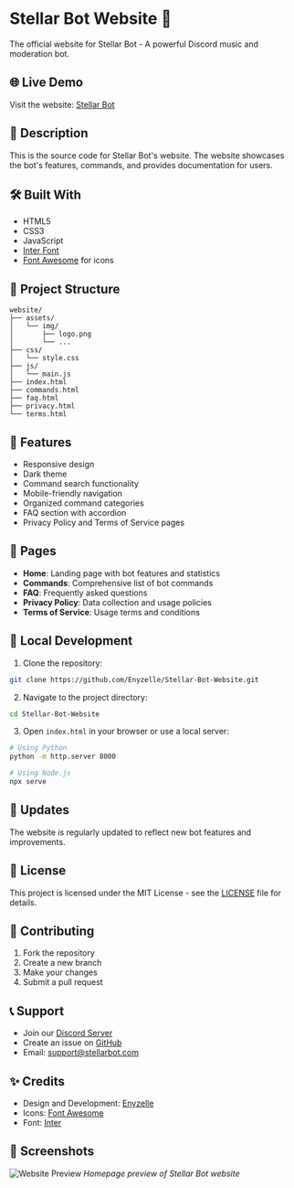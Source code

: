 # Stellar Bot Website 🌟

The official website for Stellar Bot - A powerful Discord music and moderation bot.

## 🌐 Live Demo
Visit the website: [Stellar Bot](https://stellar-bot-web.vercel.app/)

## 📝 Description
This is the source code for Stellar Bot's website. The website showcases the bot's features, commands, and provides documentation for users.

## 🛠️ Built With
- HTML5
- CSS3
- JavaScript
- [Inter Font](https://fonts.google.com/specimen/Inter)
- [Font Awesome](https://fontawesome.com/) for icons

## 📂 Project Structure
```
website/
├── assets/
│   └── img/
│       ├── logo.png
│       └── ...
├── css/
│   └── style.css
├── js/
│   └── main.js
├── index.html
├── commands.html
├── faq.html
├── privacy.html
└── terms.html
```

## 🎨 Features
- Responsive design
- Dark theme
- Command search functionality
- Mobile-friendly navigation
- Organized command categories
- FAQ section with accordion
- Privacy Policy and Terms of Service pages

## 📱 Pages
- **Home**: Landing page with bot features and statistics
- **Commands**: Comprehensive list of bot commands
- **FAQ**: Frequently asked questions
- **Privacy Policy**: Data collection and usage policies
- **Terms of Service**: Usage terms and conditions

## 🔧 Local Development
1. Clone the repository:
```bash
git clone https://github.com/Enyzelle/Stellar-Bot-Website.git
```

2. Navigate to the project directory:
```bash
cd Stellar-Bot-Website
```

3. Open `index.html` in your browser or use a local server:
```bash
# Using Python
python -m http.server 8000

# Using Node.js
npx serve
```

## 🔄 Updates
The website is regularly updated to reflect new bot features and improvements.

## 📜 License
This project is licensed under the MIT License - see the [LICENSE](LICENSE) file for details.

## 👥 Contributing
1. Fork the repository
2. Create a new branch
3. Make your changes
4. Submit a pull request

## 📞 Support
- Join our [Discord Server](https://discord.gg/your-server)
- Create an issue on [GitHub](https://github.com/Enyzelle/Stellar-Bot-Website/issues)
- Email: support@stellarbot.com

## ✨ Credits
- Design and Development: [Enyzelle](https://github.com/Enyzelle)
- Icons: [Font Awesome](https://fontawesome.com/)
- Font: [Inter](https://fonts.google.com/specimen/Inter)

## 📸 Screenshots
![Website Preview](assets/img/preview.png)
*Homepage preview of Stellar Bot website* 
